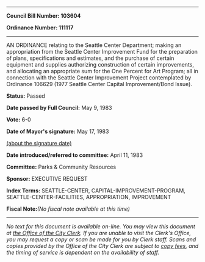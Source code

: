 

********

**Council Bill Number: 103604**
   
**Ordinance Number: 111117**
********

 AN ORDINANCE relating to the Seattle Center Department; making an appropriation from the Seattle Center Improvement Fund for the preparation of plans, specifications and estimates, and the purchase of certain equipment and supplies authorizing construction of certain improvements, and allocating an appropriate sum for the One Percent for Art Program; all in connection with the Seattle Center Improvement Project contemplated by Ordinance 106629 (1977 Seattle Center Capital Improvement/Bond Issue).

**Status:** Passed
   
**Date passed by Full Council:** May 9, 1983
   
**Vote:** 6-0
   
**Date of Mayor's signature:** May 17, 1983
   
[(about the signature date)](/~public/approvaldate.htm)
   
   
   
**Date introduced/referred to committee:** April 11, 1983
   
**Committee:** Parks & Community Resources
   
**Sponsor:** EXECUTIVE REQUEST
   
   
**Index Terms:** SEATTLE-CENTER, CAPITAL-IMPROVEMENT-PROGRAM, SEATTLE-CENTER-FACILITIES, APPROPRIATION, IMPROVEMENT

**Fiscal Note:**_(No fiscal note available at this time)_
********

_No text for this document is available on-line. You may view this document at [the Office of the City Clerk](http://www.seattle.gov/leg/clerk/contactUs.htm). If you are unable to visit the Clerk's Office, you may request a copy or scan be made for you by Clerk staff. Scans and copies provided by the Office of the City Clerk are subject to [copy fees](http://clerk.seattle.gov/~public/clerkfees.htm), and the timing of service is dependent on the availability of staff._

